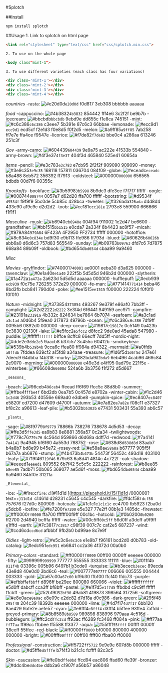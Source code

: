 #Splotch

##Install
```
npm install splotch
```

##Usage
	1. Link to splotch on html page
```html
<link rel="stylesheet" type="text/css" href="css/splotch.min.css">
```
	2. To use on the whole page
```html
<body class"mint-1">
```
	3. To use different varieties (each class has four variations)
```html
<div class='mint-1'></div>
<div class='mint-2'></div>
<div class='mint-3'></div>
<div class='mint-4'></div>
```



*countries*
-rasta: ![#e20d0d](https://placehold.it/15/e20d0d/000000?text=+)`e20d0d` f0d817 3eb308 bbbbbb aaaaaa

*food*
-cappuccino: ![#4b3832](https://placehold.it/15/4b3832/000000?text=+)`4b3832` 854442 fff4e6 3c2f2f be9b7b
-icecream: ![#bbcbdb](https://placehold.it/15/bbcbdb/000000?text=+)`bbcbdb` 9ebd9e dd855c f1e8ca 745151
-mint: ![#c6c386](https://placehold.it/15/c6c386/000000?text=+)`c6c386` c3eee7 5b391e 87c6c3 66bbae
-lemonade: ![#ecc9d1](https://placehold.it/15/ecc9d1/000000?text=+)`ecc9d1` ecd5cf f2e1d3 f0e8d5 f0f2d5
-melon: ![#a9ff85](https://placehold.it/15/a9ff85/000000?text=+)`a9ff85` 7ab258 ff7e7e ffa4ce f9547e
-licorice: ![#f7de82](https://placehold.it/15/f7de82/000000?text=+)`f7de82` bbe0c4 a286aa 613246 251c3f

*Gov*
-army-camo: ![#604439](https://placehold.it/15/604439/000000?text=+)`604439` 9e9a75 ac222e 41533b 554840
-army-brown: ![#4f3e37](https://placehold.it/15/4f3e37/000000?text=+)`4f3e37` 404f3d 465840 525e41 60654a

*items*
-pencil: ![#e3c783](https://placehold.it/15/e3c783/000000?text=+)`e3c783` e7cb95 2f2f2f 909090 909090
-money: ![#3e9c35](https://placehold.it/15/3e9c35/000000?text=+)`3e9c35` 168118 157811 036704 084f09
-globe: ![#eceadc](https://placehold.it/15/eceadc/000000?text=+)`eceadc` b8a488 8eb572 356392 ff7913
-coldsteel: ![#000000](https://placehold.it/15/000000/000000?text=+)`000000` 656565 bdbdb 00d7f6 00355c

*Knockoffs*
-bookface: ![#3b5998](https://placehold.it/15/3b5998/000000?text=+)`3b5998` 8b9dc3 dfe3ee f7f7f7 ffffff
-oogle: ![#008744](https://placehold.it/15/008744/000000?text=+)`008744` 0057e7 d62d20 ffa700 ffffff
-bootstring: ![#d9534f](https://placehold.it/15/d9534f/000000?text=+)`d9534f` f9f9f9 5bc0de 5cb85c 428bca
-tweeter: ![#326ada](https://placehold.it/15/326ada/000000?text=+)`326ada` d4d8d4 433e90 a19c9c d2d2d2
-toob: ![#cc181e](https://placehold.it/15/cc181e/000000?text=+)`cc181e` 2793e8 559900 666666 f1f1f1

*Masculine*
-musk: ![#b6940e](https://placehold.it/15/b6940e/000000?text=+)`b6940e` 004f94 911002 1e2d47 be6600
-grandfather: ![#bb1515](https://placehold.it/15/bb1515/000000?text=+)`bb1515` e0cda7 2a334f 6b4423 ac8f57
-micah: ![#979A84](https://placehold.it/15/979A84/000000?text=+)`979A84` 6F423A 4F2950 FF2734 ffffff 000000
-hotoffice: ![#8c834e](https://placehold.it/15/8c834e/000000?text=+)`8c834e` bd9f30 e9b113 ffe986 ff793d
-blued: ![#60626b](https://placehold.it/15/60626b/000000?text=+)`60626b` abb6a0 d6d6c3 757d83 565549
-sunday: ![#b09763](https://placehold.it/15/b09763/000000?text=+)`b09763` dfd7c6 7d7875 668a84 89b09f
-oldbook: ![#bd654d](https://placehold.it/15/bd654d/000000?text=+)`bd654d` cbaa99 9a9460

*Misc*

*Movies*
-gryffindor: ![#740001](https://placehold.it/15/740001/000000?text=+)`740001` ae0001 eeba30 d3a625 000000
-ravenclaw: ![#0e1a40](https://placehold.it/15/0e1a40/000000?text=+)`0e1a40` 222f5b 5d5d5d 946b2d 000000
-slytherin: ![#1a472a](https://placehold.it/15/1a472a/000000?text=+)`1a472a` 2a623d 5d5d5d aaaaaa 000000
-hufflepuff: ![#ecb939](https://placehold.it/15/ecb939/000000?text=+)`ecb939` f0c75e 726255 372e29 000000
-fe-man: ![#771414](https://placehold.it/15/771414/000000?text=+)`771414` beba46 8bd3fb bcb841 790d0d
-poke: ![#ee1515](https://placehold.it/15/ee1515/000000?text=+)`ee1515` f00000 222224 f0f0f0 f0f0f0

*Nature*
-midnight: ![#373854](https://placehold.it/15/373854/000000?text=+)`373854` 493267 9e379f e86af0 7bb3ff
-camplight: ![#2d2222](https://placehold.it/15/2d2222/000000?text=+)`2d2222` 3e3f4d 6f6441 949159 aec971
-campfire: ![#23191a](https://placehold.it/15/23191a/000000?text=+)`23191a` 4b332c 824634 be7864 6b7074
-seafoam: ![#a3c1ad](https://placehold.it/15/a3c1ad/000000?text=+)`a3c1ad` a0d6b4 5f9ea0 317873 49796b
-ocean: ![#c6c386](https://placehold.it/15/c6c386/000000?text=+)`c6c386` 7df9ff 0095b6 0892d0 000000
-deep-ocean: ![#19817e](https://placehold.it/15/19817e/000000?text=+)`19817e` 0c5149 0a423b 0c3830 02130f
-lake: ![#e5fcc2](https://placehold.it/15/e5fcc2/000000?text=+)`e5fcc2` d8fcc2 9de0ad 45ada8 547980
-puddle: ![#ffffff](https://placehold.it/15/ffffff/000000?text=+)`ffffff` b1ffce 8cffc8 66ecff 7dd5ff
-nordic-night: ![#dde2e3](https://placehold.it/15/dde2e3/000000?text=+)`dde2e3` 9aacb8 b37c57 3c455c 60412b
-smokeybear: ![#539b4b](https://placehold.it/15/539b4b/000000?text=+)`539b4b` 9cca6c ffea80 ff984a d94322
-mermaid: ![#a0ffdb](https://placehold.it/15/a0ffdb/000000?text=+)`a0ffdb` 7fddea 839cf2 a15fd8 a34aae
-treasure: ![#1d6f5d](https://placehold.it/15/1d6f5d/000000?text=+)`1d6f5d` 247e61 7deec9 64dbba f4b318
-murky: ![#82bda9](https://placehold.it/15/82bda9/000000?text=+)`82bda9` 6eb496 4cab96 469c84 2e9070
-morning: ![#000000](https://placehold.it/15/000000/000000?text=+)`000000` e49e3d e4ff95 0ad79e 221f5e
-winterbee: ![#66608d](https://placehold.it/15/66608d/000000?text=+)`66608d` 524a6b 3b3756 f1f272 d5d667

	_seasons_
-beach: ![#96ceb4](https://placehold.it/15/96ceb4/000000?text=+)`96ceb4` ffeead ff6f69 ffcc5c 88d8b0
-summer: ![#ffbe4f](https://placehold.it/15/ffbe4f/000000?text=+)`ffbe4f` 6bd2db 0ea7b5 0c457d e8702a
-winter-cabin: ![#1c2d46](https://placehold.it/15/1c2d46/000000?text=+)`1c2d46` 293b53 40556e 669ad0 e3dbe8
-pumpkin-spice: ![#ec8407](https://placehold.it/15/ec8407/000000?text=+)`ec8407` e5820f cd7200 d47609 d4700f
-autumn: ![#e7a82e](https://placehold.it/15/e7a82e/000000?text=+)`e7a82e` f08c11 e37327 bf8c2c a96613
-leaf-pile: ![#b5302b](https://placehold.it/15/b5302b/000000?text=+)`b5302b` e77431 503431 55a393 ab6c57

	_plants_
-sage: ![#8f9779](https://placehold.it/15/8f9779/000000?text=+)`8f9779` 78866b 738276 738678 4d5d53
-decay: ![#ffe3d5](https://placehold.it/15/ffe3d5/000000?text=+)`ffe3d5` ea9b83 8e8881 356a57 0c2a34
-twilightwoods: ![#779c76](https://placehold.it/15/779c76/000000?text=+)`779c76` 4c564d 959866 d6d68a ddff7d
-redwood: ![#7a4141](https://placehold.it/15/7a4141/000000?text=+)`7a4141` 9a4945 bf6f60 4a553d 768752
-rose: ![#638d8d](https://placehold.it/15/638d8d/000000?text=+)`638d8d` 83aab7 b4a8b7 bd8e99 b45e72
-rosey-red: ![#e58a8a](https://placehold.it/15/e58a8a/000000?text=+)`e58a8a` b67777 905f5f b67a7a ab6876
-stump: ![#4b473b](https://placehold.it/15/4b473b/000000?text=+)`4b473b` 54473f 56452c 493d18 403100
-leafy: ![#719f46](https://placehold.it/15/719f46/000000?text=+)`719f46` 679c63 6a8d41 4814c 4c722f
-oak-shadow: ![#eeeed1](https://placehold.it/15/eeeed1/000000?text=+)`eeeed1` 809552 6b7f42 5c5c5c 222222
-rainforest: ![#b8ee85](https://placehold.it/15/b8ee85/000000?text=+)`b8ee85` 7adb71 50b065 369077 ae5d6f
-moss: ![#bd654d](https://placehold.it/15/bd654d/000000?text=+)`bd654d` cbaa99 9a9460 845f0e 312f1a

	_Elemental_
-ice:
-![#fire:c](https://placehold.it/15/fire:c/000000?text=+)`fire:c`![#11d1d ](https://placehold.it/15/11d1d /000000?text=+)`11d1d `c1461d d28231 c5645 c4c545
-darkfire: ![#fdcf58](https://placehold.it/15/fdcf58/000000?text=+)`fdcf58` 757676 f27d0c 800909 
-hotcoals: ![#1c1c1c](https://placehold.it/15/1c1c1c/000000?text=+)`1c1c1c` ec4700 fb5923 f2ba0d e5dcb6
-icefire: ![#fe7200](https://placehold.it/15/fe7200/000000?text=+)`fe7200` e5e327 77e2ff 08b1e3 1485dc
-firewater: ![#ff0000](https://placehold.it/15/ff0000/000000?text=+)`ff0000` ffa700 ffffff00f9ff 00c1bc
-hotcold: ![#0b0200](https://placehold.it/15/0b0200/000000?text=+)`0b0200` ff2700 2d4940 bcfffa ffffff
-water: ![#00c5ff](https://placehold.it/15/00c5ff/000000?text=+)`00c5ff` 56d0ff a3dcff a9f9ff e1fffd
-earth: ![#7c3817](https://placehold.it/15/7c3817/000000?text=+)`7c3817` c98f39 007c7c caf2e5 687237
-wind: ![#ccd6cd](https://placehold.it/15/ccd6cd/000000?text=+)`ccd6cd` afbbbf 9fb2b0 bd99ae 8c7e9f

*Oldies*
-light-retro: ![#e5c3c6](https://placehold.it/15/e5c3c6/000000?text=+)`e5c3c6` e1e9b7 f96161 bcd2d0 d0b783
-old-catalog: ![#edc951](https://placehold.it/15/edc951/000000?text=+)`edc951` eb6841 cc2a36 4f372d 00a0b0

*Primary-colors*
-standard: ![#ff0000](https://placehold.it/15/ff0000/000000?text=+)`ff0000` 00ff00 0000ff eeeeee 000000
-fifty: ![#999999](https://placehold.it/15/999999/000000?text=+)`999999` 777777 555555 333333 111111
-blue: ![#011f4b](https://placehold.it/15/011f4b/000000?text=+)`011f4b` 03396c 005b96 6497b1 b3cde0
-turquise: ![#b3ecec](https://placehold.it/15/b3ecec/000000?text=+)`b3ecec` 89ecda 43e8d8 40e0d0 3bd6c6
-teal: ![#007777](https://placehold.it/15/007777/000000?text=+)`007777` 006666 005555 004444 003333
-gold: ![#a67c00](https://placehold.it/15/a67c00/000000?text=+)`a67c00` bf9b30 ffbf00 ffcf40 ffdc73
-purple: ![#efbbff](https://placehold.it/15/efbbff/000000?text=+)`efbbff` d896ff be29ec 800080 660066
-violet: ![#ffffff](https://placehold.it/15/ffffff/000000?text=+)`ffffff` e5d0ff dabcff cca3ff bf8bff
-pastel: ![#e1f7d5](https://placehold.it/15/e1f7d5/000000?text=+)`e1f7d5` ffbdbd c9c9ff ffffff f1cbff
-green: ![#52bf90](https://placehold.it/15/52bf90/000000?text=+)`52bf90` 49ab81 419873 398564 317256
-softgreen: ![#e8e0ac](https://placehold.it/15/e8e0ac/000000?text=+)`e8e0ac` e8e09c e2dc82 d7d18a d0c986
-dark-green: ![#295f48](https://placehold.it/15/295f48/000000?text=+)`295f48` 204c39 18392b eeeeee	000000
-lime: ![#4d7f17](https://placehold.it/15/4d7f17/000000?text=+)`4d7f17` 6bb120 8ae429 9afe2e aefe57
-cyan: ![#e8fff4](https://placehold.it/15/e8fff4/000000?text=+)`e8fff4` d3fff4 b5ffee 93ffe4 7affdd
-greyed-primary: ![#8b8589](https://placehold.it/15/8b8589/000000?text=+)`8b8589` 989898 838996 979aaa 4c516d
-bubblegum: ![#ffc2cd](https://placehold.it/15/ffc2cd/000000?text=+)`ffc2cd` ff93ac ff6289 fc3468 ff084a
-pink: ![#ff77aa](https://placehold.it/15/ff77aa/000000?text=+)`ff77aa` ff99cc ffbbee ff5588 ff3377
-aqua: ![#55ffff](https://placehold.it/15/55ffff/000000?text=+)`55ffff` 00ffff 0000ff 38eeff 55ffee
-red-black: ![#ff0000](https://placehold.it/15/ff0000/000000?text=+)`ff0000` bf0000 800000 400000 000000
-bright: ![#00ffff](https://placehold.it/15/00ffff/000000?text=+)`00ffff` 00ff00 ffff00 ffba00 ff0000

*Professional*
-construction: ![#ff5722](https://placehold.it/15/ff5722/000000?text=+)`ff5722` 9e9e9e 607d8b 000000 ffffff
-doctor: ![#d5fffe](https://placehold.it/15/d5fffe/000000?text=+)`d5fffe` b7f4f3 b21c1c fcffff 82c3c5

*Skin*
-caucasion: ![#ffe0bd](https://placehold.it/15/ffe0bd/000000?text=+)`ffe0bd` ffcd94 eac806 ffad60 ffe39f
-bronzer: ![#ddc4be](https://placehold.it/15/ddc4be/000000?text=+)`ddc4be` ddb2a6 c1907f a56b57 a86048

